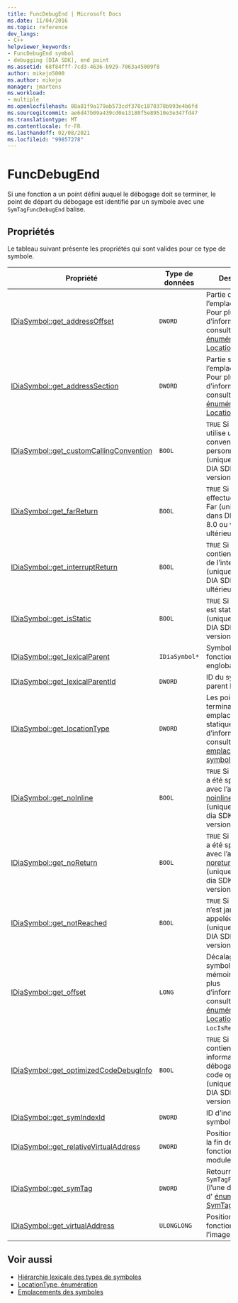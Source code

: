 ```yaml
---
title: FuncDebugEnd | Microsoft Docs
ms.date: 11/04/2016
ms.topic: reference
dev_langs:
- C++
helpviewer_keywords:
- FuncDebugEnd symbol
- debugging [DIA SDK], end point
ms.assetid: 68f84fff-7cd3-4636-b929-7063a45009f8
author: mikejo5000
ms.author: mikejo
manager: jmartens
ms.workload:
- multiple
ms.openlocfilehash: 88a81f9a179ab573cdf370c1870378b993e4b6fd
ms.sourcegitcommit: ae6d47b09a439cd0e13180f5e89510e3e347fd47
ms.translationtype: MT
ms.contentlocale: fr-FR
ms.lasthandoff: 02/08/2021
ms.locfileid: "99857278"
---
```

# <a name="funcdebugend"></a>FuncDebugEnd
Si une fonction a un point défini auquel le débogage doit se terminer, le point de départ du débogage est identifié par un symbole avec une `SymTagFuncDebugEnd` balise.

## <a name="properties"></a>Propriétés
 Le tableau suivant présente les propriétés qui sont valides pour ce type de symbole.

|Propriété|Type de données|Description|
|--------------|---------------|-----------------|
|[IDiaSymbol::get_addressOffset](../../debugger/debug-interface-access/idiasymbol-get-addressoffset.md)|`DWORD`|Partie décalage de l’emplacement ; Pour plus d’informations, consultez l' [énumération LocationType (](../../debugger/debug-interface-access/locationtype.md).|
|[IDiaSymbol::get_addressSection](../../debugger/debug-interface-access/idiasymbol-get-addresssection.md)|`DWORD`|Partie section de l’emplacement ; Pour plus d’informations, consultez l' [énumération LocationType (](../../debugger/debug-interface-access/locationtype.md).|
|[IDiaSymbol::get_customCallingConvention](../../debugger/debug-interface-access/idiasymbol-get-customcallingconvention.md)|`BOOL`|`TRUE` Si la fonction utilise une convention d’appel personnalisée (uniquement dans DIA SDK V 8.0 ou version ultérieure).|
|[IDiaSymbol::get_farReturn](../../debugger/debug-interface-access/idiasymbol-get-farreturn.md)|`BOOL`|`TRUE` Si la fonction effectue un retour Far (uniquement dans DIA SDK V 8.0 ou version ultérieure).|
|[IDiaSymbol::get_interruptReturn](../../debugger/debug-interface-access/idiasymbol-get-interruptreturn.md)|`BOOL`|`TRUE` Si la fonction contient un retour de l’interruption (uniquement dans DIA SDK V 8.0 ou ultérieur).|
|[IDiaSymbol::get_isStatic](../../debugger/debug-interface-access/idiasymbol-get-isstatic.md)|`BOOL`|`TRUE` Si la fonction est statique (uniquement dans DIA SDK V 8.0 ou version ultérieure).|
|[IDiaSymbol::get_lexicalParent](../../debugger/debug-interface-access/idiasymbol-get-lexicalparent.md)|`IDiaSymbol*`|Symbole de la fonction englobante.|
|[IDiaSymbol::get_lexicalParentId](../../debugger/debug-interface-access/idiasymbol-get-lexicalparentid.md)|`DWORD`|ID du symbole parent lexical.|
|[IDiaSymbol::get_locationType](../../debugger/debug-interface-access/idiasymbol-get-locationtype.md)|`DWORD`|Les points de terminaison ont un emplacement statique ; Pour plus d’informations, consultez [emplacements des symboles](../../debugger/debug-interface-access/symbol-locations.md).|
|[IDiaSymbol::get_noInline](../../debugger/debug-interface-access/idiasymbol-get-noinline.md)|`BOOL`|`TRUE` Si la fonction a été spécifiée avec l’attribut [noinline](/cpp/cpp/noinline) (uniquement dans dia SDK v 8.0 ou version ultérieure).|
|[IDiaSymbol::get_noReturn](../../debugger/debug-interface-access/idiasymbol-get-noreturn.md)|`BOOL`|`TRUE` Si la fonction a été spécifiée avec l’attribut [noreturn](/cpp/cpp/noreturn) (uniquement dans dia SDK v 8.0 ou version ultérieure).|
|[IDiaSymbol::get_notReached](../../debugger/debug-interface-access/idiasymbol-get-notreached.md)|`BOOL`|`TRUE` Si la fonction n’est jamais appelée (uniquement dans DIA SDK V 8.0 ou version ultérieure).|
|[IDiaSymbol::get_offset](../../debugger/debug-interface-access/idiasymbol-get-offset.md)|`LONG`|Décalage du symbole en mémoire ; Pour plus d’informations, consultez l' [énumération LocationType (](../../debugger/debug-interface-access/locationtype.md), `LocIsRegRel` .|
|[IDiaSymbol::get_optimizedCodeDebugInfo](../../debugger/debug-interface-access/idiasymbol-get-optimizedcodedebuginfo.md)|`BOOL`|`TRUE` Si la fonction contient des informations de débogage pour le code optimisé (uniquement dans DIA SDK V 8.0 ou version ultérieure).|
|[IDiaSymbol::get_symIndexId](../../debugger/debug-interface-access/idiasymbol-get-symindexid.md)|`DWORD`|ID d’index du symbole.|
|[IDiaSymbol::get_relativeVirtualAddress](../../debugger/debug-interface-access/idiasymbol-get-relativevirtualaddress.md)|`DWORD`|Position relative de la fin de cette fonction dans son module.|
|[IDiaSymbol::get_symTag](../../debugger/debug-interface-access/idiasymbol-get-symtag.md)|`DWORD`|Retourne `SymTagFuncDebugEnd` (l’une des valeurs d' [énumération SymTagEnum](../../debugger/debug-interface-access/symtagenum.md) ).|
|[IDiaSymbol::get_virtualAddress](../../debugger/debug-interface-access/idiasymbol-get-virtualaddress.md)|`ULONGLONG`|Position de cette fonction dans l’image exécutable.|

## <a name="see-also"></a>Voir aussi
- [Hiérarchie lexicale des types de symboles](../../debugger/debug-interface-access/lexical-hierarchy-of-symbol-types.md)
- [LocationType, énumération](../../debugger/debug-interface-access/locationtype.md)
- [Emplacements des symboles](../../debugger/debug-interface-access/symbol-locations.md)